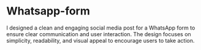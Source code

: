 # Whatsapp-form
I designed a clean and engaging social media post for a WhatsApp form to ensure clear communication and user interaction. The design focuses on simplicity, readability, and visual appeal to encourage users to take action.
